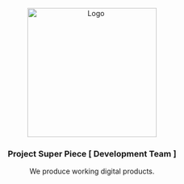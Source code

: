 <!-- PROJECT LOGO -->
<br />
<div align="center">
  <a href="https://github.com/Project-Super-Piece">
    <img src="https://cdn.discordapp.com/attachments/1160278511311921162/1161677958172393582/4fb519d692e1dcfcfb5e679ad0c1bd62.jpg?ex=65392be8&is=6526b6e8&hm=36a9be9c2a86208c49e0d8d951cd6c44da0aa477635a50390f48169b01077c6d&" alt="Logo" width="256">
  </a>

<h3 align="center">Project Super Piece [ Development Team ]</h3>

  <p align="center">
    We produce working digital products.
    <br />
  </p>
</div>
